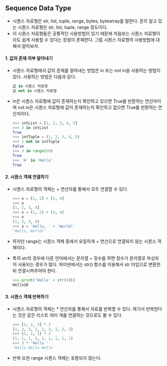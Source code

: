 ## Sequence Data Type

- 시퀀스 자료형은 str, list, tuple, range, bytes, bytearray를 말한다.
  흔히 알고 있는 시퀀스 자료형은 str, list, tuple, range 정도이다.
- 이 시퀀스 자료형들은 공통적인 사용방법이 있기 때문에
  처음보는 시퀀스 자료형이라도 쉽게 사용할 수 있다는 장점이 존재한다.
  그럼 시퀀스 자료형의 사용방법에 대해서 알아보자.

#### 1. 값의 존재 여부 알아내기

- 시퀀스 자료형에서 값의 존재를 알아내는 방법은 in 또는 not in을 사용하는 방법이 있다.
  사용하는 방법은 다음과 같다.

  ```python
  값 in 시퀀스 자료형
  값 not in 시퀀스 자료형
  ```

- in은 시퀀스 자료형에 값이 존재하는지 확인하고 있으면 True를 반환하는 연산자이며
  not in은 시퀀스 자료형에 값이 존재하는지 확인하고 없으면 True를 반환하는 연산자이다.

  ```python
  >>> intList = [1, 2, 3, 4, 5]
  >>> 3 in intList
  True
  >>> intTuple = (1, 2, 3, 4, 5)
  >>> 2 not in intTuple
  False
  >>> 3 in range(10)
  True
  >>> 'H' in 'Hello'
  True
  ```

#### 2. 시퀀스 객체 연결하기

- 시퀀스 자료형의 객체는 + 연산자를 통해서 모두 연결할 수 있다.

  ```python
  >>> x = [1, 2] + [3, 4]
  >>> x
  [1, 2, 3, 4]
  >>> x = (1, 2) + (3, 4)
  >>> x
  (1, 2, 3, 4)
  >>> x = 'Hello, ' + 'World!'
  'Hello, World!'
  ```

- 하지만 range는 시퀀스 객체 중에서 유일하게 + 연산으로 연결되지 않는 시퀀스 객체이다.

- 특히 str의 경우에 다른 언어에서는 문자열 + 정수를 하면 정수가 문자열로 파싱되어 사용되는 경우가 많다.
  파이썬에서는 str() 함수를 이용해서 str 타입으로 변환한 뒤 연결시켜주어야 한다.

  ```python
  >>> print('Hello' + str(10))
  Hello10
  ```

  

#### 3. 시퀀스 객체 반복하기

- 시퀀스 자료형의 객체는 * 연산자를 통해서 자료를 반복할 수 있다.
  여기서 반복한다는 것은 같은 리스트 여러 개를 연결하는 것으로도 볼 수 있다.

  ```python
  >>> [1, 2, 3] * 3
  [1, 2, 3, 1, 2, 3, 1, 2, 3]
  >>> (1, 1, 1) * 3
  (1, 1, 1, 1, 1, 1, 1, 1, 1)
  >>> 3 * 'Hello '
  'Hello Hello Hello '
  ```

- 반복 또한 range 시퀀스 객체는 포함되지 않는다.